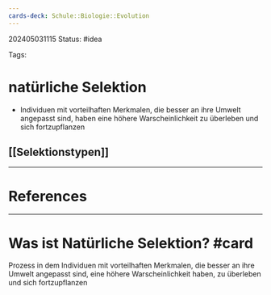```yaml
---
cards-deck: Schule::Biologie::Evolution
---
```

202405031115
Status: #idea

Tags:

# natürliche Selektion
- Individuen mit vorteilhaften Merkmalen, die besser an ihre Umwelt angepasst sind, haben eine höhere Warscheinlichkeit zu überleben und sich fortzupflanzen 
## [[Selektionstypen]]

---
# References



---


# Was ist Natürliche Selektion? #card 
Prozess in dem Individuen mit vorteilhaften Merkmalen, die besser an ihre Umwelt angepasst sind, eine höhere Warscheinlichkeit haben, zu überleben und sich fortzupflanzen 